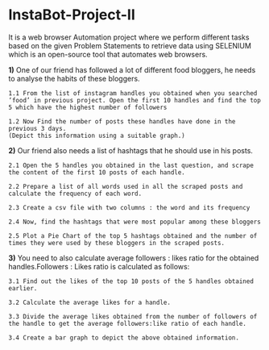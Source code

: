 # InstaBot-Project-II
It is a web browser Automation project where we perform different tasks based on the given Problem Statements to retrieve data using SELENIUM which is an open-source tool that automates web browsers.

**1)** One of our friend has followed a lot of different food bloggers, he needs to analyse the habits of these bloggers.

    1.1 From the list of instagram handles you obtained when you searched ‘food’ in previous project. Open the first 10 handles and find the top 5 which have the highest number of followers
    
    1.2 Now Find the number of posts these handles have done in the previous 3 days.
    (Depict this information using a suitable graph.)


**2)** Our friend also needs a list of hashtags that he should use in his posts.
    
    2.1 Open the 5 handles you obtained in the last question, and scrape the content of the first 10 posts of each handle.
    
    2.2 Prepare a list of all words used in all the scraped posts and calculate the frequency of each word.
    
    2.3 Create a csv file with two columns : the word and its frequency
    
    2.4 Now, find the hashtags that were most popular among these bloggers
    
    2.5 Plot a Pie Chart of the top 5 hashtags obtained and the number of times they were used by these bloggers in the scraped posts.


**3)** You need to also calculate average followers : likes ratio for the obtained handles.Followers : Likes ratio is calculated as follows:
    
    3.1 Find out the likes of the top 10 posts of the 5 handles obtained earlier.
    
    3.2 Calculate the average likes for a handle.
    
    3.3 Divide the average likes obtained from the number of followers of the handle to get the average followers:like ratio of each handle.
    
    3.4 Create a bar graph to depict the above obtained information.

